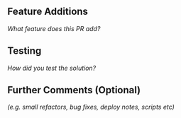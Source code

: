 ## Feature Additions

_What feature does this PR add?_

## Testing

_How did you test the solution?_

## Further Comments  (Optional)

_(e.g. small refactors, bug fixes, deploy notes, scripts etc)_
